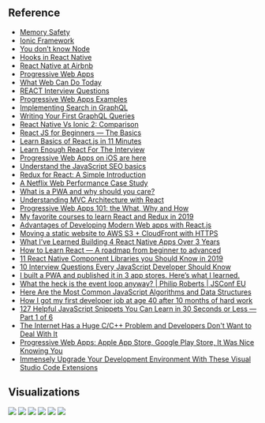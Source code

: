 ## Reference
* [Memory Safety](https://en.wikipedia.org/wiki/Memory_safety)
* [Ionic Framework](https://ionicframework.com)
* [You don’t know Node](https://medium.com/edge-coders/you-dont-know-node-6515a658a1ed)
* [Hooks in React Native](https://medium.com/@reime005/hooks-in-react-native-ffca637760be)
* [React Native at Airbnb](https://medium.com/airbnb-engineering/react-native-at-airbnb-f95aa460be1c)
* [Progressive Web Apps](https://ionicframework.com/docs/v3/developer-resources/progressive-web-apps/)
* [What Web Can Do Today](https://whatwebcando.today)
* [REACT Interview Questions](https://github.com/sudheerj/reactjs-interview-questions)
* [Progressive Web Apps Examples](https://appsco.pe)
* [Implementing Search in GraphQL](https://medium.com/open-graphql/implementing-search-in-graphql-11d5f71f179)
* [Writing Your First GraphQL Queries](https://hackingandslacking.com/writing-your-first-graphql-queries-b47ff7f0474c)
* [React Native Vs Ionic 2: Comparison](https://medium.com/swlh/react-native-vs-ionic-2-comparison-50aba900be6c)
* [React JS for Beginners — The Basics](https://codeburst.io/react-js-for-beginners-the-basics-87ef6e54dae7)
* [Learn Basics of React.js in 11 Minutes](https://medium.com/@madhupathy/learn-basics-of-react-js-in-3-minutes-a94cbc6f02c8)
* [Learn Enough React For The Interview](https://medium.com/bb-tutorials-and-thoughts/learn-enough-react-for-the-interview-f460a2fa3aeb)
* [Progressive Web Apps on iOS are here](https://medium.com/@firt/progressive-web-apps-on-ios-are-here-d00430dee3a7)
* [Understand the JavaScript SEO basics](https://developers.google.com/search/docs/guides/javascript-seo-basics)
* [Redux for React: A Simple Introduction](https://medium.com/@rossbulat/redux-for-react-a-simple-introduction-b1f9dcbda8f4)
* [A Netflix Web Performance Case Study](https://medium.com/dev-channel/a-netflix-web-performance-case-study-c0bcde26a9d9)
* [What is a PWA and why should you care?](https://blog.bitsrc.io/what-is-a-pwa-and-why-should-you-care-388afb6c0bad)
* [Understanding MVC Architecture with React](https://medium.com/of-all-things-tech-progress/understanding-mvc-architecture-with-react-6cd38e91fefd)
* [Progressive Web Apps 101: the What, Why and How](https://medium.com/free-code-camp/progressive-web-apps-101-the-what-why-and-how-4aa5e9065ac2)
* [My favorite courses to learn React and Redux in 2019](https://dev.to/javinpaul/my-favorite-courses-to-learn-react-and-redux-in-2019-c6c)
* [Advantages of Developing Modern Web apps with React.js](https://medium.com/@hamzamahmood/advantages-of-developing-modern-web-apps-with-react-js-8504c571db71)
* [Moving a static website to AWS S3 + CloudFront with HTTPS](https://medium.com/@willmorgan/moving-a-static-website-to-aws-s3-cloudfront-with-https-1fdd95563106)
* [What I’ve Learned Building 4 React Native Apps Over 3 Years](https://medium.com/input-logic/what-ive-learned-building-4-react-native-apps-over-3-years-6b5035f8282d)
* [How to Learn React — A roadmap from beginner to advanced](https://medium.com/free-code-camp/learning-react-roadmap-from-scratch-to-advanced-bff7735531b6)
* [11 React Native Component Libraries you Should Know in 2019](https://blog.bitsrc.io/11-react-native-component-libraries-you-should-know-in-2018-71d2a8e33312)
* [10 Interview Questions Every JavaScript Developer Should Know](https://medium.com/javascript-scene/10-interview-questions-every-javascript-developer-should-know-6fa6bdf5ad95)
* [I built a PWA and published it in 3 app stores. Here’s what I learned.](http://debuggerdotbreak.judahgabriel.com/2018/04/13/i-built-a-pwa-and-published-it-in-3-app-stores-heres-what-i-learned/)
* [What the heck is the event loop anyway? | Philip Roberts | JSConf EU](https://youtu.be/8aGhZQkoFbQ)
* [Here Are the Most Common JavaScript Algorithms and Data Structures](https://medium.com/better-programming/here-are-the-most-common-javascript-algorithms-and-data-structures-ec3729050169)
* [How I got my first developer job at age 40 after 10 months of hard work](https://medium.com/free-code-camp/how-i-switched-careers-and-got-a-developer-job-in-10-months-a-true-story-b8895e855a8b)
* [127 Helpful JavaScript Snippets You Can Learn in 30 Seconds or Less — Part 1 of 6](https://medium.com/better-programming/127-helpful-javascript-snippets-you-can-learn-in-30-seconds-or-less-part-1-of-6-bc2bc890dfe5)
* [The Internet Has a Huge C/C++ Problem and Developers Don't Want to Deal With It](https://www.vice.com/en_us/article/a3mgxb/the-internet-has-a-huge-cc-problem-and-developers-dont-want-to-deal-with-it)
* [Progressive Web Apps: Apple App Store, Google Play Store, It Was Nice Knowing You](https://hackernoon.com/progressive-web-apps-apple-app-store-google-play-store-it-was-nice-knowing-you-728a00350e67)
* [Immensely Upgrade Your Development Environment With These Visual Studio Code Extensions](https://medium.com/better-programming/immensely-upgrade-your-development-environment-with-these-visual-studio-code-extensions-9cd790478530)


## Visualizations
![](https://github.com/geoffreylink/Projects/blob/master/14%20React/images/WebBrowserMarketShare.png)
![](https://github.com/geoffreylink/Projects/blob/master/14%20React/images/ReactProsCons.png)
![](https://github.com/geoffreylink/Projects/blob/master/14%20React/images/LanguageClassification.png)
![](https://github.com/geoffreylink/Projects/blob/master/14%20React/images/JSRuntimeEnvironment.png)
![](https://github.com/geoffreylink/Projects/blob/master/14%20React/images/NodeJSSystem_01.png)
![](https://github.com/geoffreylink/Projects/blob/master/14%20React/images/NodeJSSystem_02.png)
